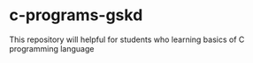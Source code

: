 # c-programs-gskd
This repository will helpful for students who learning basics of C programming language
